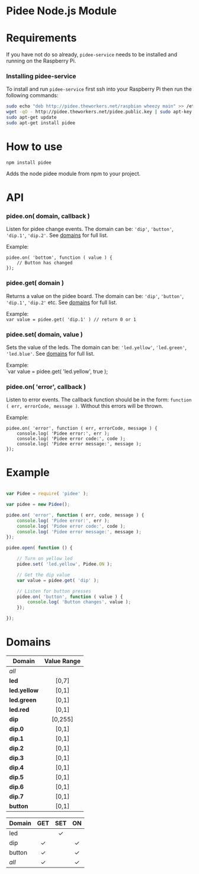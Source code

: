 Pidee Node.js Module
====================

Requirements
============

If you have not do so already, `pidee-service` needs to be installed and running on the Raspberry Pi.

### Installing pidee-service

To install and run `pidee-service` first ssh into your Raspberry Pi then run the following commands:

```Bash
sudo echo "deb http://pidee.theworkers.net/raspbian wheezy main" >> /etc/apt/sources.list
wget -qO - http://pidee.theworkers.net/pidee.public.key | sudo apt-key add -
sudo apt-get update
sudo apt-get install pidee
```

How to use
==========

`npm install pidee`

Adds the node pidee module from npm to your project.


API
===

###  pidee.on( domain, callback )
Listen for pidee change events. The domain can be: `'dip'`, `'button'`, `'dip.1'`, `'dip.2'`. See [domains](#domains) for full list.

Example:  
```
pidee.on( 'bottom', function ( value ) {
    // Button has changed
});
```

### pidee.get( domain )
Returns a value on the pidee board. The domain can be: `'dip'`, `'button'`, `'dip.1'`, `'dip.2'` etc. See [domains](#domains) for full list.

Example:  
`var value = pidee.get( 'dip.1' ) // return 0 or 1`

### pidee.set( domain, value )
Sets the value of the leds. The domain can be: `'led.yellow'`, `'led.green'`, `'led.blue'`. See [domains](#domains) for full list.

Example:  
`var value = pidee.get( 'led.yellow', true );

### pidee.on( 'error', callback )
Listen to error events. The callback function should be in the form: `function ( err, errorCode, message )`. Without this errors will be thrown.

Example:
```
pidee.on( 'error', function ( err, errorCode, message ) {
    console.log( 'Pidee error:', err );
    console.log( 'Pidee error code:', code );
    console.log( 'Pidee error message:', message );
});
```


Example
=======

```JavaScript

var Pidee = require( 'pidee' );

var pidee = new Pidee();

pidee.on( 'error', function ( err, code, message ) {
    console.log( 'Pidee error:', err );
    console.log( 'Pidee error code:', code );
    console.log( 'Pidee error message:', message );
});

pidee.open( function () {

    // Turn on yellow led
    pidee.set( 'led.yellow', Pidee.ON );

    // Get the dip value
    var value = pidee.get( 'dip' );

    // Listen for button presses
    pidee.on( 'button', function ( value ) {
        console.log( 'Button changes', value );
    });

});
```

Domains
=======

| Domain          | Value Range | 
|-----------------|:-----------:|
| _all_           |             |
| __led__         | [0,7]       |
| __led.yellow__  | [0,1]       |
| __led.green__   | [0,1]       |
| __led.red__     | [0,1]       |
| __dip__         | [0,255]     |
| __dip.0__       | [0,1]       |
| __dip.1__       | [0,1]       |
| __dip.2__       | [0,1]       |
| __dip.3__       | [0,1]       |
| __dip.4__       | [0,1]       |
| __dip.5__       | [0,1]       |
| __dip.6__       | [0,1]       |
| __dip.7__       | [0,1]       |
| __button__      | [0,1]       |

| Domain  | GET      | SET      | ON            |
|---------|:--------:|:--------:|:-------------:|
| led     |          | &#x2713; |               | 
| dip     | &#x2713; |          | &#x2713;      | 
| button  | &#x2713; |          | &#x2713;      | 
| _all_   | &#x2713; |          | &#x2713;      | 
